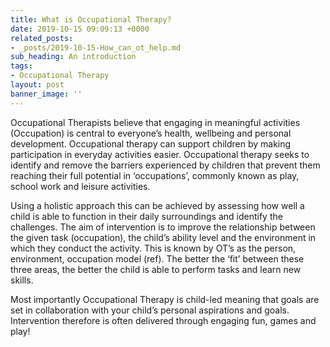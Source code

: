 ```yaml
---
title: What is Occupational Therapy?
date: 2019-10-15 09:09:13 +0000
related_posts:
- _posts/2019-10-15-How_can_ot_help.md
sub_heading: An introduction
tags:
- Occupational Therapy
layout: post
banner_image: ''
---
```

Occupational Therapists believe that engaging in meaningful activities (Occupation) is central to
everyone’s health, wellbeing and personal development.
Occupational therapy can support children by making participation in everyday activities easier.
Occupational therapy seeks to identify and remove the barriers experienced by children that prevent
them reaching their full potential in ‘occupations’, commonly known as play, school work and leisure
activities.

Using a holistic approach this can be achieved by assessing how well a child is able to function in
their daily surroundings and identify the challenges. The aim of intervention is to improve the
relationship between the given task (occupation), the child’s ability level and the environment in
which they conduct the activity. This is known by OT’s as the person, environment, occupation
model (ref). The better the ‘fit’ between these three areas, the better the child is able to perform
tasks and learn new skills.

Most importantly Occupational Therapy is child-led meaning that goals are set in collaboration with
your child’s personal aspirations and goals. Intervention therefore is often delivered through
engaging fun, games and play!
